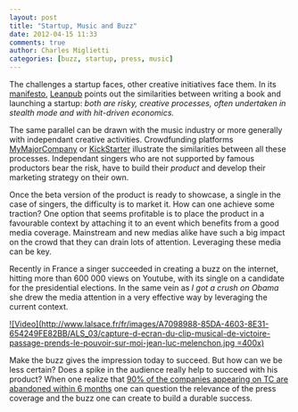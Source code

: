 ```yaml
---
layout: post
title: "Startup, Music and Buzz"
date: 2012-04-15 11:33
comments: true
author: Charles Miglietti
categories: [buzz, startup, press, music] 
---
```


The challenges a startup faces, other creative initiatives face them.
In its
[manifesto](http://leanpub.com/manifesto), [Leanpub](http://leanpub.com/) points out the similarities
between writing a book and launching a startup: _both are risky, creative
processes, often undertaken in stealth mode and with hit-driven economics._   

The same parallel can be drawn with the music industry or more generally
with independant creative activities. Crowdfunding platforms
[MyMajorCompany](http://www.mymajorcompany.com/) or [KickStarter](http://www.kickstarter.com/) 
illustrate the similarities between all these processes. 
Independant singers who are not supported by famous productors bear the risk, 
have to build their _product_ and develop their marketing
strategy on their own. 

Once the beta version of the product is ready to showcase, a single in
the case of singers, the difficulty is to market it. How can one achieve
some traction? One option that seems profitable is to place the
product in a favourable context by attaching it to an event which
benefits from a good media coverage. Mainstream and new medias alike have such a big impact
on the crowd that they can drain lots of attention. Leveraging these
media can be key.  

Recently in France a singer succeeded in creating a buzz
on the internet, hitting more than 600 000 views on Youtube, with its
single on a candidate for the presidential elections. In the same vein
as _I got a crush on Obama_ she drew the media attention in a very
effective way by leveraging the current context.  

[![Video](http://www.lalsace.fr/fr/images/A7098988-85DA-4603-8E31-654249FE82BB/ALS_03/capture-d-ecran-du-clip-musical-de-victoire-passage-prends-le-pouvoir-sur-moi-jean-luc-melenchon.jpg =400x)](http://vimeo.com/40084651)


Make the buzz gives the impression today to succeed. But how can we be
less certain? Does a spike in the audience really help to succeed with
his product? When one realize that [90% of the companies appearing on TC
are abandoned within 6 months](http://simply.io/blog/2012/03/welcome-to-the-real-world-just-because-youre-on-techcrunch-doesnt-mean-youve-won/) 
one can question the relevance of the press coverage and the buzz one
can create to build a durable success. 


